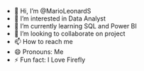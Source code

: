 - 👋 Hi, I’m @MarioLeonardS
- 👀 I’m interested in Data Analyst
- 🌱 I’m currently learning SQL and Power BI
- 💞️ I’m looking to collaborate on project
- 📫 How to reach me 
- 😄 Pronouns: Me
- ⚡ Fun fact: I Love Firefly

<!---
MarioLeonardS/MarioLeonardS is a ✨ special ✨ repository because its `README.md` (this file) appears on your GitHub profile.
You can click the Preview link to take a look at your changes.
--->
